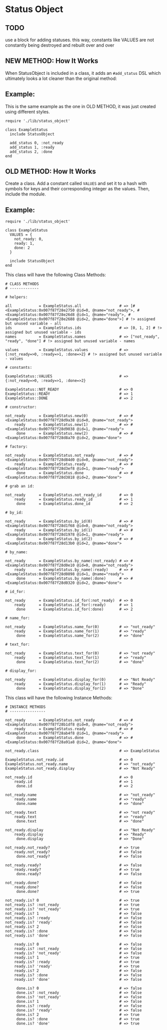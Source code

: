 
# Status Object

## TODO

use a block for adding statuses.  this way, constants like VALUES are not
constantly being destroyed and rebuilt over and over

## NEW METHOD: How It Works

When StatusObject is included in a class, it adds an `#add_status` DSL which
ultimately looks a lot cleaner than the original method:

## Example:

This is the same example as the one in OLD METHOD, it was just created using different
styles.

    require './lib/status_object'

    class ExampleStatus
      include StatusObject

      add_status 0, :not_ready
      add_status 1, :ready
      add_status 2, :done
    end



## OLD METHOD: How It Works

Create a class.  Add a constant called `VALUES` and set it to a hash with
symbols for keys and their corresponding integer as the values.  Then, include
the module.

## Example:

    require './lib/status_object'

    class ExampleStatus
      VALUES = {
        not_ready: 0,
        ready: 1,
        done: 2
      }

      include StatusObject
    end

This class will have the following Class Methods:

    # CLASS METHODS
    # -------------

    # helpers:

    all            = ExampleStatus.all                 # => [#<ExampleStatus:0x007f87f28e2750 @id=0, @name="not_ready">, #<ExampleStatus:0x007f87f28e26d8 @id=1, @name="ready">, #<ExampleStatus:0x007f87f28e2688 @id=2, @name="done">] # !> assigned but unused variable - all
    ids            = ExampleStatus.ids                 # => [0, 1, 2] # !> assigned but unused variable - ids
    names          = ExampleStatus.names               # => ["not_ready", "ready", "done"] # !> assigned but unused variable - names

    values         = ExampleStatus.values              # => {:not_ready=>0, :ready=>1, :done=>2} # !> assigned but unused variable - values

    # constants:

    ExampleStatus::VALUES                              # => {:not_ready=>0, :ready=>1, :done=>2}

    ExampleStatus::NOT_READY                           # => 0
    ExampleStatus::READY                               # => 1
    ExampleStatus::DONE                                # => 2

    # constructor:

    not_ready      = ExampleStatus.new(0)              # => #<ExampleStatus:0x007f87f28d9a38 @id=0, @name="not_ready">
        ready      = ExampleStatus.new(1)              # => #<ExampleStatus:0x007f87f28d9038 @id=1, @name="ready">
         done      = ExampleStatus.new(2)              # => #<ExampleStatus:0x007f87f28d8a70 @id=2, @name="done">

    # factory:

    not_ready      = ExampleStatus.not_ready           # => #<ExampleStatus:0x007f87f28d84d0 @id=0, @name="not_ready">
        ready      = ExampleStatus.ready               # => #<ExampleStatus:0x007f87f28d3ef8 @id=1, @name="ready">
         done      = ExampleStatus.done                # => #<ExampleStatus:0x007f87f28d3818 @id=2, @name="done">

    # grab an id:

    not_ready      = ExampleStatus.not_ready_id        # => 0
        ready      = ExampleStatus.ready_id            # => 1
         done      = ExampleStatus.done_id             # => 2

    # by_id:

    not_ready      = ExampleStatus.by_id(0)            # => #<ExampleStatus:0x007f87f28d1f68 @id=0, @name="not_ready">
        ready      = ExampleStatus.by_id(1)            # => #<ExampleStatus:0x007f87f28d1978 @id=1, @name="ready">
         done      = ExampleStatus.by_id(2)            # => #<ExampleStatus:0x007f87f28d13b0 @id=2, @name="done">

    # by_name:

    not_ready      = ExampleStatus.by_name(:not_ready) # => #<ExampleStatus:0x007f87f28d0e10 @id=0, @name="not_ready">
        ready      = ExampleStatus.by_name(:ready)     # => #<ExampleStatus:0x007f87f28d0898 @id=1, @name="ready">
         done      = ExampleStatus.by_name(:done)      # => #<ExampleStatus:0x007f87f28d0320 @id=2, @name="done">

    # id_for:

    not_ready      = ExampleStatus.id_for(:not_ready)  # => 0
        ready      = ExampleStatus.id_for(:ready)      # => 1
         done      = ExampleStatus.id_for(:done)       # => 2

    # name_for:

    not_ready      = ExampleStatus.name_for(0)         # => "not_ready"
        ready      = ExampleStatus.name_for(1)         # => "ready"
         done      = ExampleStatus.name_for(2)         # => "done"

    # text_for:

    not_ready      = ExampleStatus.text_for(0)         # => "not ready"
        ready      = ExampleStatus.text_for(1)         # => "ready"
         done      = ExampleStatus.text_for(2)         # => "done"

    # display_for:

    not_ready      = ExampleStatus.display_for(0)      # => "Not Ready"
        ready      = ExampleStatus.display_for(1)      # => "Ready"
         done      = ExampleStatus.display_for(2)      # => "Done"

This class will have the following Instance Methods:

    # INSTANCE METHODS
    # ----------------

    not_ready      = ExampleStatus.not_ready           # => #<ExampleStatus:0x007f87f28b1df8 @id=0, @name="not_ready">
        ready      = ExampleStatus.ready               # => #<ExampleStatus:0x007f87f28ab4f8 @id=1, @name="ready">
         done      = ExampleStatus.done                # => #<ExampleStatus:0x007f87f28a91a8 @id=2, @name="done">

    not_ready.class                                    # => ExampleStatus

    ExampleStatus.not_ready.id                         # => 0
    ExampleStatus.not_ready.name                       # => "not_ready"
    ExampleStatus.not_ready.display                    # => "Not Ready"

    not_ready.id                                       # => 0
        ready.id                                       # => 1
         done.id                                       # => 2

    not_ready.name                                     # => "not_ready"
        ready.name                                     # => "ready"
         done.name                                     # => "done"

    not_ready.text                                     # => "not ready"
        ready.text                                     # => "ready"
         done.text                                     # => "done"

    not_ready.display                                  # => "Not Ready"
        ready.display                                  # => "Ready"
         done.display                                  # => "Done"

    not_ready.not_ready?                               # => true
        ready.not_ready?                               # => false
         done.not_ready?                               # => false

    not_ready.ready?                                   # => false
        ready.ready?                                   # => true
         done.ready?                                   # => false

    not_ready.done?                                    # => false
        ready.done?                                    # => false
         done.done?                                    # => true

    not_ready.is? 0                                    # => true
    not_ready.is? :not_ready                           # => true
    not_ready.is? 'not_ready'                          # => true
    not_ready.is? 1                                    # => false
    not_ready.is? :ready                               # => false
    not_ready.is? 'ready'                              # => false
    not_ready.is? 2                                    # => false
    not_ready.is? :done                                # => false
    not_ready.is? 'done'                               # => false

        ready.is? 0                                    # => false
        ready.is? :not_ready                           # => false
        ready.is? 'not_ready'                          # => false
        ready.is? 1                                    # => true
        ready.is? :ready                               # => true
        ready.is? 'ready'                              # => true
        ready.is? 2                                    # => false
        ready.is? :done                                # => false
        ready.is? 'done'                               # => false

         done.is? 0                                    # => false
         done.is? :not_ready                           # => false
         done.is? 'not_ready'                          # => false
         done.is? 1                                    # => false
         done.is? :ready                               # => false
         done.is? 'ready'                              # => false
         done.is? 2                                    # => true
         done.is? :done                                # => true
         done.is? 'done'                               # => true

